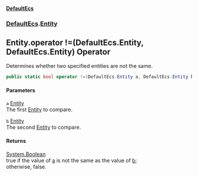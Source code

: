 #### [DefaultEcs](./index.md 'index')
### [DefaultEcs](./DefaultEcs.md 'DefaultEcs').[Entity](./DefaultEcs-Entity.md 'DefaultEcs.Entity')
## Entity.operator !=(DefaultEcs.Entity, DefaultEcs.Entity) Operator
Determines whether two specified entities are not the same.  
```csharp
public static bool operator !=(DefaultEcs.Entity a, DefaultEcs.Entity b);
```
#### Parameters
<a name='DefaultEcs-Entity-op_Inequality(DefaultEcs-Entity_DefaultEcs-Entity)-a'></a>
`a` [Entity](./DefaultEcs-Entity.md 'DefaultEcs.Entity')  
The first [Entity](./DefaultEcs-Entity.md 'DefaultEcs.Entity') to compare.  
  
<a name='DefaultEcs-Entity-op_Inequality(DefaultEcs-Entity_DefaultEcs-Entity)-b'></a>
`b` [Entity](./DefaultEcs-Entity.md 'DefaultEcs.Entity')  
The second [Entity](./DefaultEcs-Entity.md 'DefaultEcs.Entity') to compare.  
  
#### Returns
[System.Boolean](https://docs.microsoft.com/en-us/dotnet/api/System.Boolean 'System.Boolean')  
true if the value of [a](#DefaultEcs-Entity-op_Inequality(DefaultEcs-Entity_DefaultEcs-Entity)-a 'DefaultEcs.Entity.op_Inequality(DefaultEcs.Entity, DefaultEcs.Entity).a') is not the same as the value of [b](#DefaultEcs-Entity-op_Inequality(DefaultEcs-Entity_DefaultEcs-Entity)-b 'DefaultEcs.Entity.op_Inequality(DefaultEcs.Entity, DefaultEcs.Entity).b');  
otherwise, false.  
